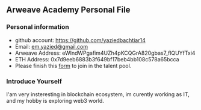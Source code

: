 ## Arweave Academy Personal File

### Personal information

- github account: https://github.com/yaziedbachtiar14
- Email: em.yazied@gmail.com
- Arweave Address: eWIndWPgafim4UZh4pKCQGrA820gbas7_flQUYfTxi4
- ETH Address: 0x7d9eeb6883b3f649bf17beb4bb108c578a65bcca
- Please finish this [form](https://docs.google.com/forms/d/e/1FAIpQLSfWA5fIIcBgmRppm3jNz5vmf9Mai_QMVil-2pO4r7YKn_Zhtw/viewform?usp=sf_link) to join in the talent pool.

### Introduce Yourself
I'am very insteresting in blockchain ecosystem, im curently working as IT, and my hobby is exploring web3 world.